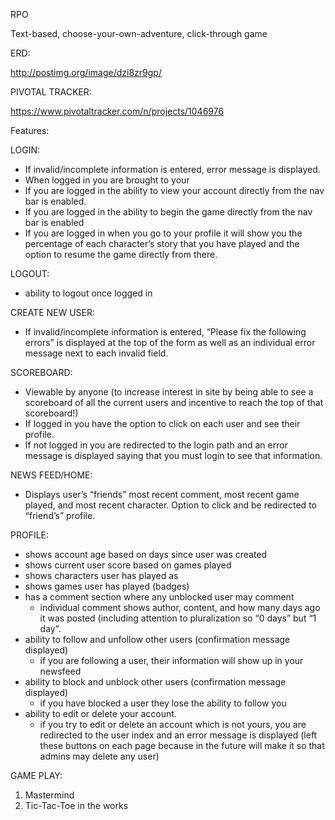 RPO

Text-based, choose-your-own-adventure, click-through game

ERD:

http://postimg.org/image/dzi8zr9gp/

PIVOTAL TRACKER:

https://www.pivotaltracker.com/n/projects/1046976

Features:

LOGIN:
* If invalid/incomplete information is entered, error message is displayed.
* When logged in you are brought to your 
* If you are logged in the ability to view your account directly from the nav bar is enabled. 
* If you are logged in the ability to begin the game directly from the nav bar is enabled
* If you are logged in when you go to your profile it will show you the percentage of each character’s story that you have played and the option to resume the game directly from there.

LOGOUT:
* ability to logout once logged in

CREATE NEW USER:
* If invalid/incomplete information is entered, “Please fix the following errors” is displayed at the top of the form as well as an individual error message next to each invalid field.

SCOREBOARD:
* Viewable by anyone (to increase interest in site by being able to see a scoreboard of all the current users and incentive to reach the top of that scoreboard!)
* If logged in you have the option to click on each user and see their profile.
* If not logged in you are redirected to the login path and an error message is displayed saying that you must login to see that information.

NEWS FEED/HOME:
* Displays user’s “friends” most recent comment, most recent game played, and most recent character. Option to click and be redirected to “friend’s” profile.

PROFILE:
* shows account age based on days since user was created
* shows current user score based on games played
* shows characters user has played as
* shows games user has played (badges)
* has a comment section where any unblocked user may comment
  * individual comment shows author, content, and how many days ago it was posted (including attention to pluralization so “0 days” but “1 day”.
* ability to follow and unfollow other users (confirmation message displayed)
  * if you are following a user, their information will show up in your newsfeed
* ability to block and unblock other users (confirmation message displayed)
  * if you have blocked a user they lose the ability to follow you
* ability to edit or delete your account.
  * if you try to edit or delete an account which is not yours, you are redirected to the user index and an error message is displayed (left these buttons on each page because in the future will make it so that admins may delete any user)


GAME PLAY:

1. Mastermind
2. Tic-Tac-Toe in the works


